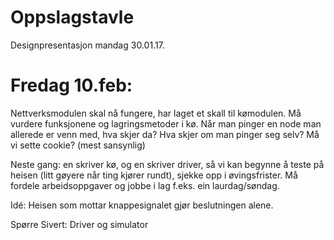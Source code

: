 # Oppslagstavle
Designpresentasjon mandag 30.01.17.

# Fredag 10.feb:
Nettverksmodulen skal nå fungere, har laget et skall til kømodulen. Må vurdere funksjonene og lagringsmetoder i kø. Når man pinger en node man allerede er venn med, hva skjer da? Hva skjer om man pinger seg selv? Må vi sette cookie? (mest sansynlig)

Neste gang: en skriver kø, og en skriver driver, så vi kan begynne å teste på heisen (litt gøyere når ting kjører rundt), sjekke opp i øvingsfrister. Må fordele arbeidsoppgaver og jobbe i lag f.eks. ein laurdag/søndag. 

Idé: Heisen som mottar knappesignalet gjør beslutningen alene.

Spørre Sivert: Driver og simulator
